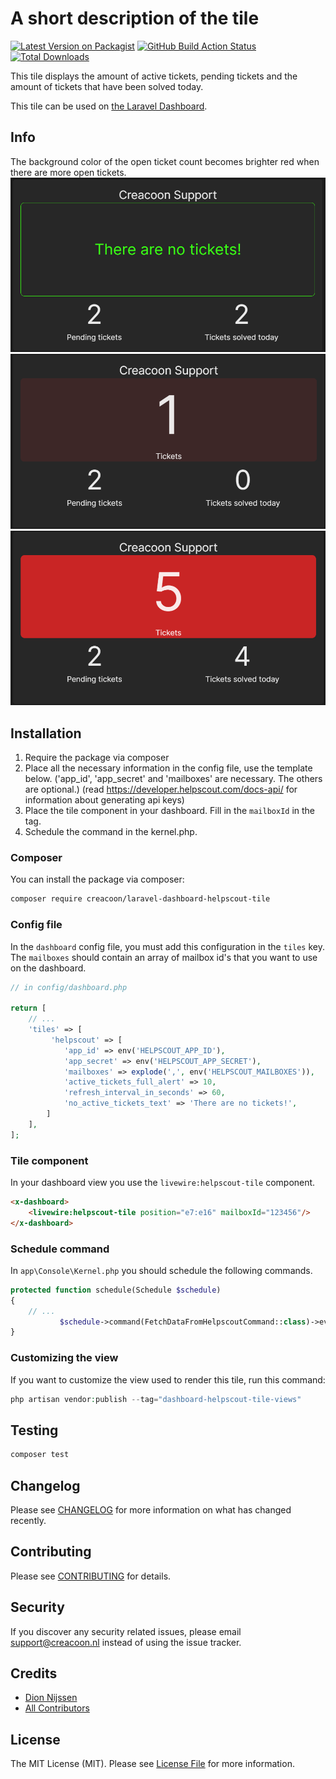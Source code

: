 # A short description of the tile

[![Latest Version on Packagist](https://img.shields.io/packagist/v/creacoon/laravel-dashboard-helpscout-tile.svg?style=flat-square)](https://packagist.org/packages/creacoon/laravel-dashboard-helpscout-tile)
[![GitHub Build Action Status](https://img.shields.io/github/workflow/status/creacoon/laravel-dashboard-helpscout-tile/PHP%20Composer/master)](https://github.com/creacoon/laravel-dashboard-helpscout-tile/actions?query=workflow%3Aphp+branch%3Amaster)
[![Total Downloads](https://img.shields.io/packagist/dt/creacoon/laravel-dashboard-helpscout-tile.svg?style=flat-square)](https://packagist.org/packages/creacoon/laravel-dashboard-helpscout-tile)

This tile displays the amount of active tickets, pending tickets and the amount of tickets that have been solved today. 

This tile can be used on [the Laravel Dashboard](https://docs.spatie.be/laravel-dashboard).

## Info
The background color of the open ticket count becomes brighter red when there are more open tickets.  
<img src="./docs/images/NoOpenTickets.png"/><br />
<img src="./docs/images/1OpenTicket.png"/><br />
<img src="./docs/images/5openTickets.png"/><br />

## Installation

1. Require the package via composer
1. Place all the necessary information in the config file, use the template below. ('app_id', 'app_secret' and 'mailboxes' are necessary. The others are optional.) (read https://developer.helpscout.com/docs-api/ for information about generating api keys)
1. Place the tile component in your dashboard. Fill in the `mailboxId` in the tag.
1. Schedule the command in the kernel.php.

### Composer
You can install the package via composer:
```bash
composer require creacoon/laravel-dashboard-helpscout-tile 
```

### Config file
In the `dashboard` config file, you must add this configuration in the `tiles` key. The `mailboxes` should contain an array of mailbox id's that you want to use on the dashboard.

```php
// in config/dashboard.php

return [
    // ...
    'tiles' => [
         'helpscout' => [
            'app_id' => env('HELPSCOUT_APP_ID'),
            'app_secret' => env('HELPSCOUT_APP_SECRET'),
            'mailboxes' => explode(',', env('HELPSCOUT_MAILBOXES')),
            'active_tickets_full_alert' => 10,
            'refresh_interval_in_seconds' => 60,
            'no_active_tickets_text' => 'There are no tickets!',
        ]
    ],
];
```
### Tile component
In your dashboard view you use the `livewire:helpscout-tile` component.
```html
<x-dashboard>
    <livewire:helpscout-tile position="e7:e16" mailboxId="123456"/> 
</x-dashboard>
```

### Schedule command
In `app\Console\Kernel.php` you should schedule the following commands.

```php
protected function schedule(Schedule $schedule)
{
    // ...
           $schedule->command(FetchDataFromHelpscoutCommand::class)->everyFiveMinutes();
}
```

### Customizing the view
If you want to customize the view used to render this tile, run this command:

```php
php artisan vendor:publish --tag="dashboard-helpscout-tile-views"
```

## Testing

``` bash
composer test
```

## Changelog

Please see [CHANGELOG](CHANGELOG.md) for more information on what has changed recently.

## Contributing

Please see [CONTRIBUTING](CONTRIBUTING.md) for details.

## Security

If you discover any security related issues, please email support@creacoon.nl instead of using the issue tracker.

## Credits

- [Dion Nijssen](https://github.com/dion213)
- [All Contributors](../../contributors)

## License

The MIT License (MIT). Please see [License File](LICENSE.md) for more information.
